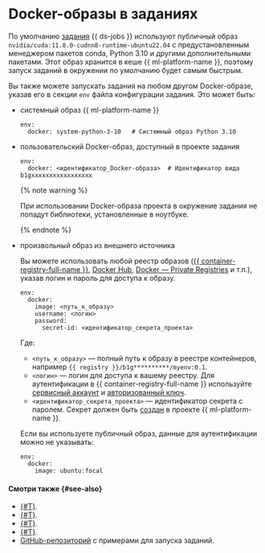 # Docker-образы в заданиях

По умолчанию [задания](./index.md) {{ ds-jobs }} используют публичный образ `nvidia/cuda:11.8.0-cudnn8-runtime-ubuntu22.04` с предустановленным менеджером пакетов conda, Python 3.10 и другими дополнительными пакетами. Этот образ хранится в кеше {{ ml-platform-name }}, поэтому запуск заданий в окружении по умолчанию будет самым быстрым.

Вы также можете запускать задания на любом другом Docker-образе, указав его в секции `env` файла конфигурации задания. Это может быть:

* системный образ {{ ml-platform-name }}

  ```text
  env:
    docker: system-python-3-10   # Системный образ Python 3.10
  ```

* пользовательский Docker-образ, доступный в проекте задания

  ```text
  env:
    docker: <идентификатор_Docker-образа>  # Идентификатор вида b1gxxxxxxxxxxxxxxxxx
  ```

  {% note warning %}

  При использовании Docker-образа проекта в окружение задания не попадут библиотеки, установленные в ноутбуке.

  {% endnote %}

* произвольный образ из внешнего источника

  Вы можете использовать любой реестр образов ([{{ container-registry-full-name }}](https://yandex.cloud/ru/services/container-registry), [Docker Hub](https://hub.docker.com/), [Docker — Private Registries](https://www.geeksforgeeks.org/docker-private-registries/) и т.п.), указав логин и пароль для доступа к образу.

  ```text
  env:
    docker:
      image: <путь_к_образу>
      username: <логин>
      password:
        secret-id: <идентификатор_секрета_проекта>
  ```

  Где:

  * `<путь_к_образу>` — полный путь к образу в реестре контейнеров, например `{{ registry }}/b1g**********/myenv:0.1`.
  * `<логин>` — логин для доступа к вашему реестру. Для аутентификации в {{ container-registry-full-name }} используйте [сервисный аккаунт](../../../iam/concepts/users/service-accounts.md) и [авторизованный ключ](../../../iam/concepts/authorization/key.md).
  * `<идентификатор_секрета_проекта>` — идентификатор секрета с паролем. Секрет должен быть [создан](../../operations/data/secrets.md#create) в проекте {{ ml-platform-name }}.

  Если вы используете публичный образ, данные для аутентификации можно не указывать:

  ```text
  env:
    docker:
      image: ubuntu:focal
  ```

#### Смотри также {#see-also}

* [{#T}](index.md).
* [{#T}](cli.md).
* [{#T}](environment.md).
* [{#T}](../../operations/projects/work-with-jobs.md).
* [GitHub-репозиторий](https://github.com/yandex-cloud-examples/yc-datasphere-jobs-examples) с примерами для запуска заданий.
